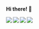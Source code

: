 **Hi there! 👋**

<img align="left" src="https://img.shields.io/badge/-javascript-273849?logo=javascript&logoColor=white&style=for-the-badge" />
<img align="left" src="https://img.shields.io/badge/-typescript-273849?logo=typescript&logoColor=white&style=for-the-badge" />
<img align="left" src="https://img.shields.io/badge/-node.js-273849?logo=nodedotjs&logoColor=white&style=for-the-badge" />
<img align="left" src="https://img.shields.io/badge/-react-273849?logo=react&logoColor=white&style=for-the-badge" />
